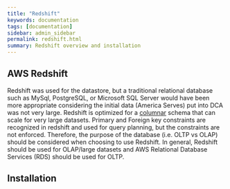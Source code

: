 ```yaml
---
title: "Redshift"
keywords: documentation
tags: [documentation]
sidebar: admin_sidebar
permalink: redshift.html
summary: Redshift overview and installation
---
```


## AWS Redshift
Redshift was used for the datastore, but a traditional relational database such as MySql, PostgreSQL, or Microsoft SQL Server would have been more appropriate considering the initial data (America Serves) put into DCA was not very large.  Redshift is optimized for a [columnar](https://docs.aws.amazon.com/redshift/latest/dg/c_columnar_storage_disk_mem_mgmnt.html) schema that can scale for very large datasets.  Primary and Foreign key constraints are recognized in redshift and used for query planning, but the constraints are not enforced.  Therefore, the purpose of the database (i.e. OLTP vs OLAP) should be considered when choosing to use Redshift.  In general, Redshift should be used for OLAP/large datasets and AWS Relational Database Services (RDS) should be used for OLTP.

## Installation
